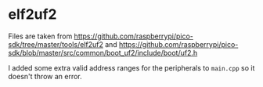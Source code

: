 # elf2uf2

Files are taken from <https://github.com/raspberrypi/pico-sdk/tree/master/tools/elf2uf2> and <https://github.com/raspberrypi/pico-sdk/blob/master/src/common/boot_uf2/include/boot/uf2.h>

I added some extra valid address ranges for the peripherals to `main.cpp` so it doesn't throw an error.
